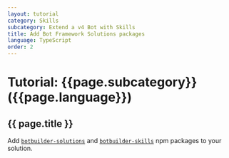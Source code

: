 ```yaml
---
layout: tutorial
category: Skills
subcategory: Extend a v4 Bot with Skills
title: Add Bot Framework Solutions packages
language: TypeScript
order: 2
---
```


# Tutorial: {{page.subcategory}} ({{page.language}})

## {{ page.title }}

Add [`botbuilder-solutions`](https://www.npmjs.com/package/botbuilder-solutions) and [`botbuilder-skills`](https://www.npmjs.com/package/botbuilder-skills) npm packages to your solution.
